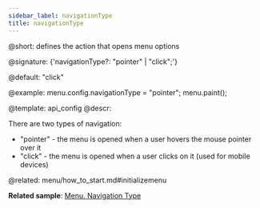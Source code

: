 ```yaml
---
sidebar_label: navigationType
title: navigationType
---          
```


@short: defines the action that opens menu options

@signature: {'navigationType?: "pointer" | "click";'}

@default: "click"

@example: 
menu.config.navigationType = "pointer";
menu.paint();


@template:	api_config
@descr: 

There are two types of navigation:

- "pointer" - the menu is opened when a user hovers the mouse pointer over it
- "click" - the menu is opened when a user clicks on it (used for mobile devices)

@related:
menu/how_to_start.md#initializemenu

**Related sample**: [Menu. Navigation Type](https://snippet.dhtmlx.com/uhv64cm7)
